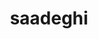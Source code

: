 ---
title: saadeghi
github: https://github.com/saadeghi
mode: dark
transition: 1.3s
score: 94.6
archetype:
- Innovative
- Project Showcase
---